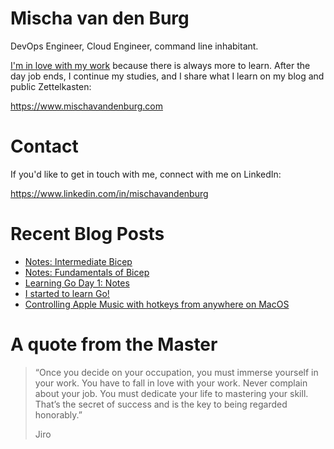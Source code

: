 # Mischa van den Burg

DevOps Engineer, Cloud Engineer, command line inhabitant.

[I'm in love with my work](https://mischavandenburg.com/zet/articles/jiro-sushi/) because there is always more to learn. After the day job ends, I continue my studies, and I share what I learn on my blog and public Zettelkasten:

https://www.mischavandenburg.com

# Contact

If you'd like to get in touch with me, connect with me on LinkedIn:

https://www.linkedin.com/in/mischavandenburg

# Recent Blog Posts
<!-- BLOG-POST-LIST:START -->
- [Notes: Intermediate Bicep](https://mischavandenburg.com/zet/intermediate-bicep/)
- [Notes: Fundamentals of Bicep](https://mischavandenburg.com/zet/articles/fundamentals-of-bicep/)
- [Learning Go Day 1: Notes](https://mischavandenburg.com/zet/go-day-1/)
- [I started to learn Go!](https://mischavandenburg.com/zet/start-learning-go/)
- [Controlling Apple Music with hotkeys from anywhere on MacOS](https://mischavandenburg.com/zet/apple-music-hotkeys/)
<!-- BLOG-POST-LIST:END -->

# A quote from the Master

> “Once you decide on your occupation, you must immerse yourself in your work. You have to fall in love with your work. Never complain about your job. You must dedicate your life to mastering your skill. That’s the secret of success and is the key to being regarded honorably.”
>
> Jiro
